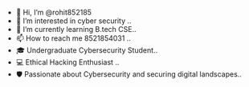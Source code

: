 - 👋 Hi, I’m @rohit852185
- 👀 I’m interested in cyber security ..
- 🌱 I’m currently learning  B.tech CSE..
- 📫 How to reach me 8521854031 ..
- 🎓 Undergraduate Cybersecurity Student..
- 💻 Ethical Hacking Enthusiast ..
- 🛡️ Passionate about Cybersecurity and securing digital landscapes..

<!---
rohit852185/rohit852185 is a ✨ special ✨ repository because its `README.md` (this file) appears on your GitHub profile.
You can click the Preview link to take a look at your changes.
--->
